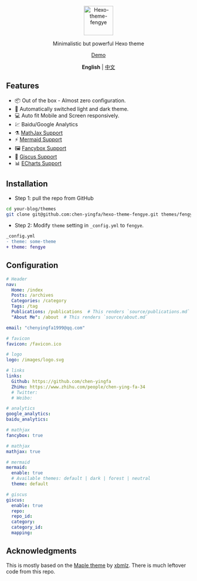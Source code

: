 <p align='center'>
  <img src='https://raw.githubusercontent.com/chen-yingfa/hexo-theme-fengye/main/source/images/logo.svg' alt='Hexo-theme-fengye' width='80'/>
</p>

<p align='center'>
Minimalistic but powerful Hexo theme
</p>

<p align='center'>
<a href="https://chen-yingfa.github.io">Demo</a>
</p>

<p align='center'>
  <b>English</b> | <a href="https://github.com/chen-yingfa/hexo-theme-fengye/blob/main/README.zh-CN.md">中文</a>
</p>

## Features

- 📦 Out of the box - Almost zero configuration.
- 🎨 Automatically switched light and dark theme.
- 💻 Auto fit Mobile and Screen responsively.
- 💹 Baidu/Google Analytics
- ⚗️ [MathJax Support](http://docs.mathjax.org/en/latest/)
- ⚡️ [Mermaid Support](https://mermaid-js.github.io/mermaid)
- 🖼️ [Fancybox Support](https://fancyapps.com/docs/ui/fancybox)
- 🦜 [Giscus Support](https://giscus.app/zh-CN)
- 📊 [ECharts Support](https://echarts.apache.org/)

## Installation

- Step 1: pull the repo from GitHub

```bash
cd your-blog/themes
git clone git@github.com:chen-yingfa/hexo-theme-fengye.git themes/fengye
```

- Step 2: Modify `theme` setting in `_config.yml` to `fengye`.

```diff
_config.yml
- theme: some-theme
+ theme: fengye
```

## Configuration

```yaml
# Header
nav:
  Home: /index
  Posts: /archives
  Categories: /category
  Tags: /tag
  Publications: /publications  # This renders `source/publications.md`
  "About Me": /about  # This renders `source/about.md`

email: "chenyingfa1999@qq.com"

# favicon
favicon: /favicon.ico

# logo
logo: /images/logo.svg

# links
links:
  Github: https://github.com/chen-yingfa
  ZhiHu: https://www.zhihu.com/people/chen-ying-fa-34
  # Twitter:
  # Weibo:

# analytics
google_analytics:
baidu_analytics:

# mathjax
fancybox: true

# mathjax
mathjax: true

# mermaid
mermaid:
  enable: true
  # Available themes: default | dark | forest | neutral
  theme: default

# giscus
giscus:
  enable: true
  repo:
  repo_id:
  category:
  category_id:
  mapping:
```

## Acknowledgments

This is mostly based on the [Maple theme](https://www.github.com/xbmlz/hexo-theme-maple) by [xbmlz](https://www.github.com/xbmlz). There is much leftover code from this repo.
